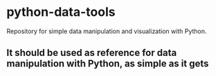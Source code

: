 # python-data-tools

Repository for simple data manipulation and visualization with Python.

## It should be used as reference for data manipulation with Python, as simple as it gets
